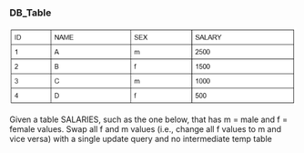 ### DB_Table

<img src="./DB_Table.png">

Given a table SALARIES, such as the one below, that has m = male and f = female values. Swap all f and m values (i.e., change all f values to m and vice versa) with a single update query and no intermediate temp table